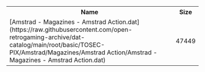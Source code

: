 <table>
<tr><th>Name</th><th>Size</th></tr>
<tr><td>
[Amstrad - Magazines - Amstrad Action.dat](https://raw.githubusercontent.com/open-retrogaming-archive/dat-catalog/main/root/basic/TOSEC-PIX/Amstrad/Magazines/Amstrad Action/Amstrad - Magazines - Amstrad Action.dat)
</td><td>47449</td></tr>
</table>
